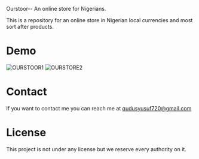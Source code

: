 Ourstoor-- An online store for Nigerians.

This is a repository for an online store in Nigerian local currencies and most sort after products.
# Demo
![OURSTOOR1](https://github.com/qudusyusuf720/ourstoor/assets/140284271/34a6648e-9a28-47ed-a587-52a4e818eab4)
![OURSTORE2](https://github.com/qudusyusuf720/ourstoor/assets/140284271/949e5a92-eb02-4fb2-a99d-5bd8abc27e02)
# Contact
If you want to contact me you can reach me at qudusyusuf720@gmail.com
# License
This project is not under any license but we reserve every authority on it.
